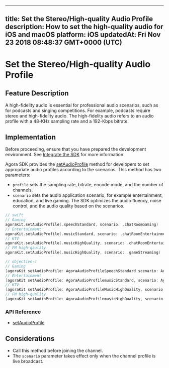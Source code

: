 
---
title: Set the Stereo/High-quality Audio Profile
description: How to set the high-quality audio for iOS and macOS
platform: iOS
updatedAt: Fri Nov 23 2018 08:48:37 GMT+0000 (UTC)
---
# Set the Stereo/High-quality Audio Profile
## Feature Description 

A high-fidelity audio is essential for professional audio scenarios, such as for podcasts and singing competitions. For example, podcasts require stereo and high-fidelity audio. The high-fidelity audio refers to an audio profile with a 48-KHz sampling rate and a 192-Kbps bitrate. 


## Implementation
Before proceeding, ensure that you have prepared the development environment. See [Integrate the SDK](../../en/Voice/ios_audio.md) for more information.

Agora SDK provides the [setAudioProfile](https://docs.agora.io/en/Voice/API%20Reference/oc/Classes/AgoraRtcEngineKit.html#//api/name/setAudioProfile:scenario:) method for developers to set appropriate audio profiles according to the scenarios. This method has two parameters:

- `profile` sets the sampling rate, bitrate, encode mode, and the number of channels.
- `scenario` sets the audio application scenario, for example entertainment, education, and live gaming. The SDK optimizes the audio fluency, noise control, and the audio quality based on the scenarios.

```swift
// swift
// Gaming
agoraKit.setAudioProfile(.speechStandard, scenario: .chatRoomGaming)
// Entertainment
agoraKit.setAudioProfile(.musicStandard, scenario: .chatRoomEntertainment)
// KTV
agoraKit.setAudioProfile(.musicHighQuality, scenario: .chatRoomEntertainment)
// FM high-qaulity
agoraKit.setAudioProfile(.musicHighQuality, scenario: .gameStreaming)
```

```objective-c
// objective-c
// Gaming
[agoraKit setAudioProfile: AgoraAudioProfileSpeechStandard scenario: AgoraAudioScenarioChatRoomGaming];
// Entertainment
[agoraKit setAudioProfile: AgoraAudioProfilemusicStandard, scenario: AgoraAudioScenarioChatRoomEntertainment];
// KTV
[agoraKit setAudioProfile: AgoraAudioProfileMusicHighQuality, scenario: AgoraAudioScenarioChatRoomEntertainment];
// FM high-quality
[agoraKit setAudioProfile: AgoraAudioProfilemusicHighQuality, scenario: AgoraAudioScenarioGameStreaming]
```

### API Reference
- [setAudioProfile](https://docs.agora.io/en/Voice/API%20Reference/oc/Classes/AgoraRtcEngineKit.html#//api/name/setAudioProfile:scenario:)

## Considerations

- Call this method before joining the channel.
- The `scenario`  parameter takes effect only when the channel profile is live broadcast.

